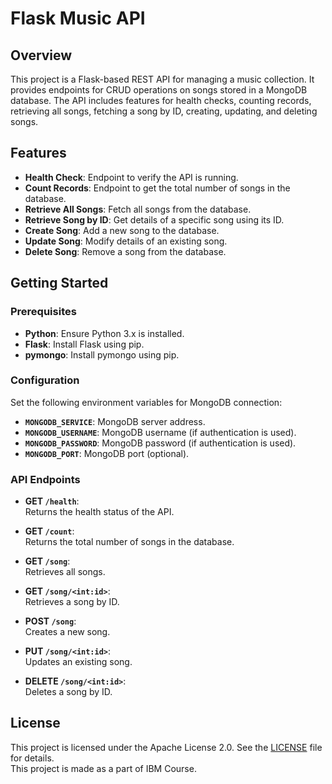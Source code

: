 # Flask Music API

## Overview

This project is a Flask-based REST API for managing a music collection. It provides endpoints for CRUD operations on songs stored in a MongoDB database. The API includes features for health checks, counting records, retrieving all songs, fetching a song by ID, creating, updating, and deleting songs.

## Features

* **Health Check**: Endpoint to verify the API is running.
* **Count Records**: Endpoint to get the total number of songs in the database.
* **Retrieve All Songs**: Fetch all songs from the database.
* **Retrieve Song by ID**: Get details of a specific song using its ID.
* **Create Song**: Add a new song to the database.
* **Update Song**: Modify details of an existing song.
* **Delete Song**: Remove a song from the database.

## Getting Started

### Prerequisites

* **Python**: Ensure Python 3.x is installed.
* **Flask**: Install Flask using pip.
* **pymongo**: Install pymongo using pip.

### Configuration

Set the following environment variables for MongoDB connection:

- **`MONGODB_SERVICE`**: MongoDB server address.
- **`MONGODB_USERNAME`**: MongoDB username (if authentication is used).
- **`MONGODB_PASSWORD`**: MongoDB password (if authentication is used).
- **`MONGODB_PORT`**: MongoDB port (optional).

### API Endpoints

- **GET `/health`**:  
  Returns the health status of the API.

- **GET `/count`**:  
  Returns the total number of songs in the database.

- **GET `/song`**:  
  Retrieves all songs.

- **GET `/song/<int:id>`**:  
  Retrieves a song by ID.

- **POST `/song`**:  
  Creates a new song.

- **PUT `/song/<int:id>`**:  
  Updates an existing song.

- **DELETE `/song/<int:id>`**:  
  Deletes a song by ID.


## License
This project is licensed under the Apache License 2.0. See the [LICENSE](LICENSE) file for details. <br>
This project is made as a part of IBM Course.
